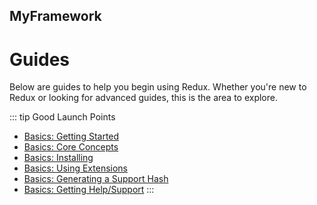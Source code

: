 MyFramework
---

# Guides

Below are guides to help you begin using Redux.  Whether you're new to Redux or looking for advanced guides, this is the 
area to explore.

::: tip Good Launch Points
- [Basics: Getting Started](basics/getting-started.md)
- [Basics: Core Concepts](basics/core-concepts.md)
- [Basics: Installing](basics/install.md)
- [Basics: Using Extensions](basics/using-extensions.md)
- [Basics: Generating a Support Hash](basics/generating-a-support-hash.md)
- [Basics: Getting Help/Support](basics/support-defined.md)
:::
